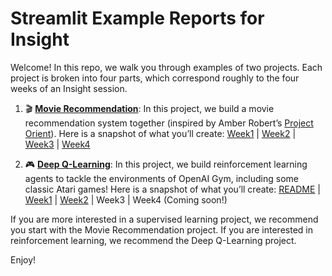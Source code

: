 # Streamlit Example Reports for Insight
Welcome! In this repo, we walk you through examples of two projects.
Each project is broken into four parts, which correspond roughly to the four
weeks of an Insight session.

1. 🎬 **[Movie Recommendation](https://github.com/streamlit/streamlit-examples/tree/master/movie_recs)**:
In this project, we build a movie recommendation system together (inspired by Amber Robert’s
[Project Orient](https://github.com/AstronomerAmber/Project-Orient)).
Here is a snapshot of what you’ll create:
[Week1](http://share.streamlit.io/0.23.0-2EMF1/index.html?id=F5rVwqPj43bt4bbdLnPua5)
| [Week2](http://share.streamlit.io/0.19.0-qYak/index.html?id=G9AGybo1qFHPSfCmSy2hjn)
| [Week3](http://share.streamlit.io/0.23.0-2EMF1/index.html?id=8hMSF5ZV3Wmbg5sA3UH3gW)
| [Week4](http://share.streamlit.io/0.23.0-2CETv/index.html?id=JhGfWhy7Rgt4SGeuPVcsDZ)

2. 🎮 **[Deep Q-Learning](https://github.com/streamlit/streamlit-examples/tree/master/deep_q_learning)**: In this project, we build reinforcement learning agents to tackle the environments of OpenAI Gym, including some classic Atari games! Here is a snapshot of what you’ll create: [README](http://share.streamlit.io/0.23.0-2CETv/index.html?id=Mz9y9S9wgwU9DJBstrfEYx) | [Week1](http://share.streamlit.io/0.23.0-2CETv/index.html?id=5otPXhkjRTnQKWUVuwny3V) | [Week2](http://share.streamlit.io/0.23.0-2CETv/index.html?id=XyV3tEWEZQjfcZUp6k9gvJ) | Week3 | Week4 (Coming soon!)

If you are more interested in a supervised learning project, we recommend you start with the Movie Recommendation project.
If you are interested in reinforcement learning, we recommend the Deep Q-Learning project.

Enjoy!

